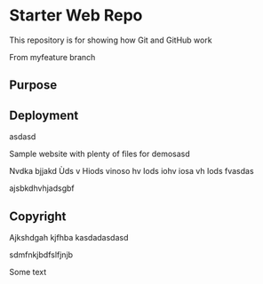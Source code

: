 # Starter Web Repo

This repository is for showing how Git and GitHub work

From myfeature branch

## Purpose

## Deployment
asdasd

Sample website with plenty of files for demosasd

 Nvdka bjjakd 
Ùds v
Hiods vinoso hv
Iods iohv iosa vh
Iods fvasdas

ajsbkdhvhjadsgbf
## Copyright

Ajkshdgah kjfhba kasdadasdasd

sdmfnkjbdfslfjnjb

Some text